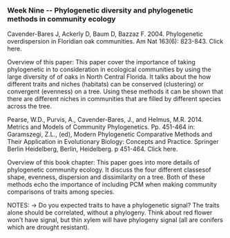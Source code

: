 ### Week Nine -- Phylogenetic diversity and phylogenetic methods in community ecology

Cavender-Bares J, Ackerly D, Baum D, Bazzaz F. 2004. Phylogenetic overdispersion in Floridian oak communities. Am Nat 163(6): 823-843. Click here.

Overview of this paper:
This paper cover the importance of taking phylogenetic in to consideration in ecological communities by using the large diversity of of oaks in North Central Florida. It talks about the 
how different traits and niches (habitats) can be conserved (clustering) or convergent (evenness) on a tree. Using these methods it can be shown that there are different niches in communities
that are filled by different species across the tree. 


Pearse, W.D., Purvis, A., Cavender-Bares, J., and Helmus, M.R. 2014. Metrics and Models of Community Phylogenetics. Pp. 451-464 in: Garamszegi, Z.L., (ed), Modern Phylogenetic Comparative Methods and Their Application in Evolutionary Biology: Concepts and Practice. Springer Berlin Heidelberg, Berlin, Heidelberg. p 451-464. Click here.

Overview of this book chapter: 
This paper goes into more details of phylogenetic community ecology. It discuss the four different classesof shape, evenness, dispersion and dissimilarity on a tree. Both of these methods echo 
the importance of including PCM when making community comparisons of traits among species.  

NOTES:
-> Do you expected traits to have a phylogenetic signal? The traits alone should be correlated, without a phylogeny. Think about red flower won't have signal, but thin xylem will have 
phylogeny signal (all are conifers which are drought resistant).